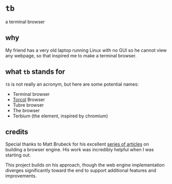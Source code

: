 # `tb`
a terminal browser

## why
My friend has a very old laptop running Linux with no GUI so he cannot view any webpage, 
so that inspired me to make a terminal browser.

## what `tb` stands for
`tb` is not really an acronym, but here are some potential names:
- Terminal browser
- [Torcol](https://github.com/Tesohh/torcolrs) Browser
- Tubre browser
- The browser
- Terbium (the element, inspired by chromium)


## credits
Special thanks to Matt Brubeck for his excellent 
[series of articles](https://limpet.net/mbrubeck/2014/08/08/toy-layout-engine-1.html) on building a browser engine. 
His work was incredibly helpful when I was starting out.

This project builds on his approach, though the web engine implementation diverges 
significantly toward the end to support additional features and improvements.
